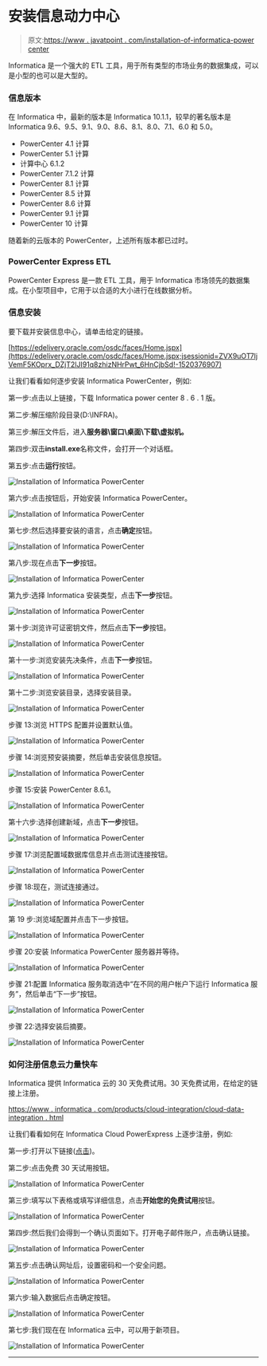 # 安装信息动力中心

> 原文:[https://www . javatpoint . com/installation-of-informatica-power center](https://www.javatpoint.com/installation-of-informatica-powercenter)

Informatica 是一个强大的 ETL 工具，用于所有类型的市场业务的数据集成，可以是小型的也可以是大型的。

### 信息版本

在 Informatica 中，最新的版本是 Informatica 10.1.1，较早的著名版本是 Informatica 9.6、9.5、9.1、9.0、8.6、8.1、8.0、7.1、6.0 和 5.0。

*   PowerCenter 4.1 计算
*   PowerCenter 5.1 计算
*   计算中心 6.1.2
*   PowerCenter 7.1.2 计算
*   PowerCenter 8.1 计算
*   PowerCenter 8.5 计算
*   PowerCenter 8.6 计算
*   PowerCenter 9.1 计算
*   PowerCenter 10 计算

随着新的云版本的 PowerCenter，上述所有版本都已过时。

### PowerCenter Express ETL

PowerCenter Express 是一款 ETL 工具，用于 Informatica 市场领先的数据集成。在小型项目中，它用于以合适的大小进行在线数据分析。

### 信息安装

要下载并安装信息中心，请单击给定的链接。

[https://edelivery.oracle.com/osdc/faces/Home.jspx](https://edelivery.oracle.com/osdc/faces/Home.jspx;jsessionid=ZVX9uOT7ljVemF5KOprx_DZjT2lJI91q8zhizNHrPwt_6HnCjbSd!-1520376907)

让我们看看如何逐步安装 Informatica PowerCenter，例如:

第一步:点击以上链接，下载 Informatica power center 8 . 6 . 1 版。

第二步:解压缩阶段目录(D:\INFRA)。

第三步:解压文件后，进入**服务器\窗口\桌面\下载\虚拟机。**

第四步:双击**install.exe**名称文件，会打开一个对话框。

第五步:点击**运行**按钮。

![Installation of Informatica PowerCenter](../Images/b5a1d03c49ecb523e863f081daa06389.png)

第六步:点击按钮后，开始安装 Informatica PowerCenter。

![Installation of Informatica PowerCenter](../Images/d0bb99813000576b166d08eb19a3d075.png)

第七步:然后选择要安装的语言，点击**确定**按钮。

![Installation of Informatica PowerCenter](../Images/2cacc4db30c503d611bb6e07f31e60e9.png)

第八步:现在点击**下一步**按钮。

![Installation of Informatica PowerCenter](../Images/884e178892466cd2161efbbd86b53a7e.png)

第九步:选择 Informatica 安装类型，点击**下一步**按钮。

![Installation of Informatica PowerCenter](../Images/d703965fd95f2c2daf605d56287a1481.png)

第十步:浏览许可证密钥文件，然后点击**下一步**按钮。

![Installation of Informatica PowerCenter](../Images/6a8059375264312bcae9692cd532b9d9.png)

第十一步:浏览安装先决条件，点击**下一步**按钮。

![Installation of Informatica PowerCenter](../Images/e952df471be999c797400d53c225d82f.png)

第十二步:浏览安装目录，选择安装目录。

![Installation of Informatica PowerCenter](../Images/79aecb157858a8507c50306fa9f38515.png)

步骤 13:浏览 HTTPS 配置并设置默认值。

![Installation of Informatica PowerCenter](../Images/2b2593f09184eb555f8716900719e6fb.png)

步骤 14:浏览预安装摘要，然后单击安装信息按钮。

![Installation of Informatica PowerCenter](../Images/c8fd6109341d37eb06835857243222a4.png)

步骤 15:安装 PowerCenter 8.6.1。

![Installation of Informatica PowerCenter](../Images/641c5364361ea9baca85ecbba5f61801.png)

第十六步:选择创建新域，点击**下一步**按钮。

![Installation of Informatica PowerCenter](../Images/746cfb63d31bbefc551ef9db06c86088.png)

步骤 17:浏览配置域数据库信息并点击测试连接按钮。

![Installation of Informatica PowerCenter](../Images/e775868d40fd1b496fa1d700c1297457.png)

步骤 18:现在，测试连接通过。

![Installation of Informatica PowerCenter](../Images/512a9e0c8abe2fac2a4d45800dfbb2be.png)

第 19 步:浏览域配置并点击下一步按钮。

![Installation of Informatica PowerCenter](../Images/dd269f7314c6d0df417d40d29dd81636.png)

步骤 20:安装 Informatica PowerCenter 服务器并等待。

![Installation of Informatica PowerCenter](../Images/213e2599992946dc6f4c1504046809f0.png)

步骤 21:配置 Informatica 服务取消选中“在不同的用户帐户下运行 Informatica 服务”，然后单击“下一步”按钮。

![Installation of Informatica PowerCenter](../Images/c62a7fa1e6ad16f35b716be1ac796b81.png)

步骤 22:选择安装后摘要。

![Installation of Informatica PowerCenter](../Images/b042f0267f8658688218cdc7e9651e44.png)

### 如何注册信息云力量快车

Informatica 提供 Informatica 云的 30 天免费试用。30 天免费试用，在给定的链接上注册。

[https://www . informatica . com/products/cloud-integration/cloud-data-integration . html](https://www.informatica.com/products/cloud-integration/cloud-data-integration.html)

让我们看看如何在 Informatica Cloud PowerExpress 上逐步注册，例如:

第一步:打开以下链接([点击](https://www.informatica.com/products/cloud-integration/cloud-data-integration.html))。

第二步:点击免费 30 天试用按钮。

![Installation of Informatica PowerCenter](../Images/95ce66811c9e1da08328f73217618a4d.png)

第三步:填写以下表格或填写详细信息，点击**开始您的免费试用**按钮。

![Installation of Informatica PowerCenter](../Images/3f839df7a955e29f5ca1535ac91d54a9.png)

第四步:然后我们会得到一个确认页面如下。打开电子邮件账户，点击确认链接。

![Installation of Informatica PowerCenter](../Images/1d5b24bfb69f0648f5cb56d2eb12be41.png)

第五步:点击确认网址后，设置密码和一个安全问题。

![Installation of Informatica PowerCenter](../Images/a786932c51a605c684bbf4f760c4f9bf.png)

第六步:输入数据后点击确定按钮。

![Installation of Informatica PowerCenter](../Images/7ac3a5f2fef2a3e2b36e34f7bfbb230c.png)

第七步:我们现在在 Informatica 云中，可以用于新项目。

![Installation of Informatica PowerCenter](../Images/65a2e090c62fce14233ee314993bf413.png)

* * *